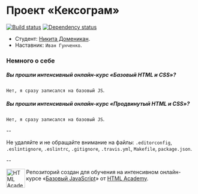 # Проект «Кексограм»

[![Build status][travis-image]][travis-url]
[![Dependency status][dependency-image]][dependency-url]

* Студент: [Никита Доменикан](https://htmlacademy.ru/profile/id111271).
* Наставник: `Иван Гунченко`. 

### Немного о себе

##### Вы прошли интенсивный онлайн-курс «Базовый HTML и CSS»?
`Нет, я сразу записался на базовый JS`.

##### Вы прошли интенсивный онлайн-курс «Продвинутый HTML и CSS»?
`Нет, я сразу записался на базовый JS`.

--

Не удаляйте и не обращайте внимание на файлы: `.editorconfig`, `.eslintignore`, `.eslintrc`, `.gitignore`, `.travis.yml`, `Makefile`, `package.json`.

--

<a href="https://htmlacademy.ru/js_intensive"><img align="left" width="50" height="50" title="HTML Academy" src="https://htmlacademy.ru/static/img/logo-github-javascript.svg"></a>

Репозиторий создан для обучения на интенсивном онлайн-курсе «[Базовый JavaScript](https://htmlacademy.ru/js_intensive)» от [HTML Academy](https://htmlacademy.ru).

[travis-image]: https://travis-ci.org/js-htmlacademy/111271-keksogram.svg?branch=master
[travis-url]: https://travis-ci.org/js-htmlacademy/111271-keksogram
[dependency-image]: https://david-dm.org/js-htmlacademy/111271-keksogram.svg?style=flat-square
[dependency-url]: https://david-dm.org/js-htmlacademy/111271-keksogram
